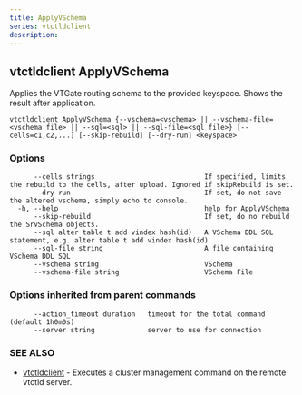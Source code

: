 ```yaml
---
title: ApplyVSchema
series: vtctldclient
description:
---
```

## vtctldclient ApplyVSchema

Applies the VTGate routing schema to the provided keyspace. Shows the result after application.

```
vtctldclient ApplyVSchema {--vschema=<vschema> || --vschema-file=<vschema file> || --sql=<sql> || --sql-file=<sql file>} [--cells=c1,c2,...] [--skip-rebuild] [--dry-run] <keyspace>
```

### Options

```
      --cells strings                           If specified, limits the rebuild to the cells, after upload. Ignored if skipRebuild is set.
      --dry-run                                 If set, do not save the altered vschema, simply echo to console.
  -h, --help                                    help for ApplyVSchema
      --skip-rebuild                            If set, do no rebuild the SrvSchema objects.
      --sql alter table t add vindex hash(id)   A VSchema DDL SQL statement, e.g. alter table t add vindex hash(id)
      --sql-file string                         A file containing VSchema DDL SQL
      --vschema string                          VSchema
      --vschema-file string                     VSchema File
```

### Options inherited from parent commands

```
      --action_timeout duration   timeout for the total command (default 1h0m0s)
      --server string             server to use for connection
```

### SEE ALSO

* [vtctldclient](../)	 - Executes a cluster management command on the remote vtctld server.

